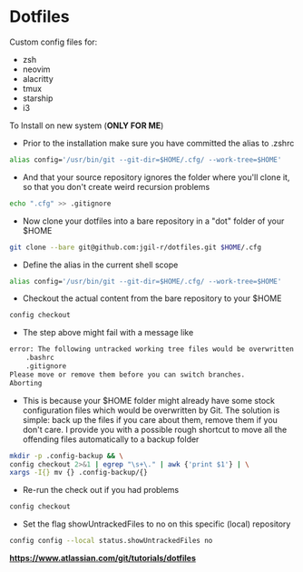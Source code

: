 # Dotfiles

Custom config files for:

-   zsh
-   neovim
-   alacritty
-   tmux
-   starship
-   i3

To Install on new system (**ONLY FOR ME**)

-   Prior to the installation make sure you have committed the alias to .zshrc

```bash
alias config='/usr/bin/git --git-dir=$HOME/.cfg/ --work-tree=$HOME'
```

-   And that your source repository ignores the folder where you'll clone it, so that you don't create weird recursion problems

```bash
echo ".cfg" >> .gitignore
```

-   Now clone your dotfiles into a bare repository in a "dot" folder of your $HOME

```bash
git clone --bare git@github.com:jgil-r/dotfiles.git $HOME/.cfg
```

-   Define the alias in the current shell scope

```bash
alias config='/usr/bin/git --git-dir=$HOME/.cfg/ --work-tree=$HOME'
```

-   Checkout the actual content from the bare repository to your $HOME

```bash
config checkout
```

-   The step above might fail with a message like

```bash
error: The following untracked working tree files would be overwritten by checkout:
    .bashrc
    .gitignore
Please move or remove them before you can switch branches.
Aborting
```

-   This is because your $HOME folder might already have some stock configuration files which would be overwritten by Git. The solution is simple: back up the files if you care about them, remove them if you don't care. I provide you with a possible rough shortcut to move all the offending files automatically to a backup folder

```bash
mkdir -p .config-backup && \
config checkout 2>&1 | egrep "\s+\." | awk {'print $1'} | \
xargs -I{} mv {} .config-backup/{}
```

-   Re-run the check out if you had problems

```bash
config checkout
```

-   Set the flag showUntrackedFiles to no on this specific (local) repository

```bash
config config --local status.showUntrackedFiles no
```

**https://www.atlassian.com/git/tutorials/dotfiles**
